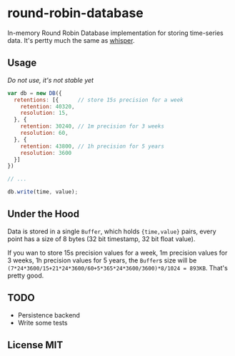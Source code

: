 # round-robin-database

In-memory Round Robin Database implementation for storing time-series data.
It's pertty much the same as [whisper](https://github.com/graphite-project/whisper).

## Usage

*Do not use, it's not stable yet*

```js
var db = new DB({
  retentions: [{      // store 15s precision for a week
    retention: 40320,
    resolution: 15,
  }, {
    retention: 30240, // 1m precision for 3 weeks
    resolution: 60,
  }, {
    retention: 43800, // 1h precision for 5 years
    resolution: 3600
  }]
})

// ...

db.write(time, value);
```

## Under the Hood

Data is stored in a single `Buffer`, which holds `{time,value}` pairs,
every point has a size of 8 bytes (32 bit timestamp, 32 bit float value).

If you wan to store 15s precision values for a week, 1m precision values for 3 weeks,
1h precision values for 5 years, the `Buffer`s size will be
`(7*24*3600/15+21*24*3600/60+5*365*24*3600/3600)*8/1024 = 893KB`. That's pretty good.

## TODO

- Persistence backend
- Write some tests

## License MIT
